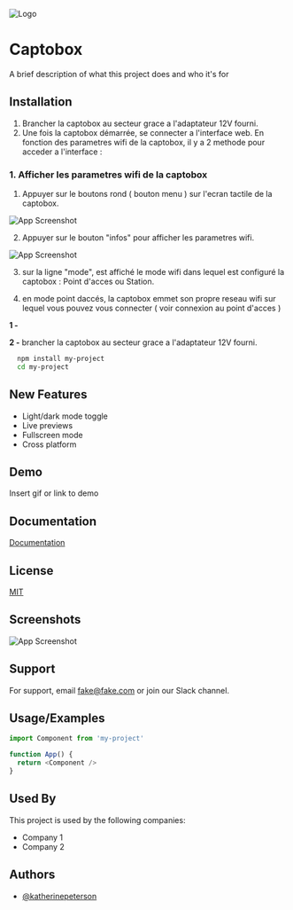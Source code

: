 
![Logo](https://dev-to-uploads.s3.amazonaws.com/uploads/articles/th5xamgrr6se0x5ro4g6.png)


# Captobox

A brief description of what this project does and who it's for

  

## Installation

1. Brancher la captobox au secteur grace a l'adaptateur 12V fourni.
2. Une fois la captobox démarrée, se connecter a l'interface web. En fonction des parametres wifi de la captobox, il y a 2 methode pour acceder a l'interface :

### 1. Afficher les parametres wifi de la captobox

1. Appuyer sur le boutons rond ( bouton menu ) sur l'ecran tactile de la captobox. 

![App Screenshot](https://via.placeholder.com/468x300?text=App+Screenshot+Here)

2. Appuyer sur le bouton "infos" pour afficher les parametres wifi.

![App Screenshot](https://via.placeholder.com/468x300?text=App+Screenshot+Here)

3. sur la ligne "mode", est affiché le mode wifi dans lequel est configuré la captobox : Point d'acces ou Station. 

3. en mode point daccés, la captobox emmet son propre reseau wifi sur lequel vous pouvez vous connecter ( voir connexion au point d'acces )



**1 -** 

**2 -** brancher la captobox au secteur grace a l'adaptateur 12V fourni.

```bash
  npm install my-project
  cd my-project
```
    
    
## New Features

- Light/dark mode toggle
- Live previews
- Fullscreen mode
- Cross platform


## Demo

Insert gif or link to demo


## Documentation

[Documentation](https://linktodocumentation)


## License

[MIT](https://choosealicense.com/licenses/mit/)


## Screenshots

![App Screenshot](https://via.placeholder.com/468x300?text=App+Screenshot+Here)


## Support

For support, email fake@fake.com or join our Slack channel.


## Usage/Examples

```javascript
import Component from 'my-project'

function App() {
  return <Component />
}
```


## Used By

This project is used by the following companies:

- Company 1
- Company 2


## Authors

- [@katherinepeterson](https://www.github.com/octokatherine)


